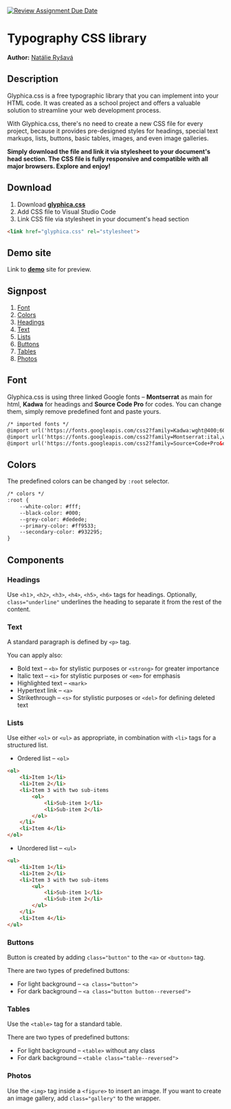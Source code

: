 [![Review Assignment Due Date](https://classroom.github.com/assets/deadline-readme-button-24ddc0f5d75046c5622901739e7c5dd533143b0c8e959d652212380cedb1ea36.svg)](https://classroom.github.com/a/zprwltzm)
# Typography CSS library
**Author:** [Natálie Ryšavá](https://github.com/NatalieRysava)
## Description
Glyphica.css is a free typographic library that you can implement into your HTML code. It was created as a school project and offers a valuable solution to streamline your web development process.

With Glyphica.css, there's no need to create a new CSS file for every project, because it provides pre-designed styles for headings, special text markups, lists, buttons, basic tables, images, and even image galleries.

**Simply download the file and link it via stylesheet to your document's head section. The CSS file is fully responsive and compatible with all major browsers. Explore and enjoy!**
## Download
1. Download **[glyphica.css](https://github.com/pslib-cz/2023-l4-web-typographic-library-NatalieRysava/blob/main/css/glyphica.css)**
2. Add CSS file to Visual Studio Code
3. Link CSS file via stylesheet in your document's head section
```html
<link href="glyphica.css" rel="stylesheet">
```
## Demo site
Link to **[demo](https://pslib-cz.github.io/2023-l4-web-typographic-library-NatalieRysava/)** site for preview.
## Signpost
1. [Font](#Font)
2. [Colors](#Colors)
3. [Headings](#Headings)
4. [Text](#Text)
5. [Lists](#Lists)
6. [Buttons](#Buttons)
7. [Tables](#Tables)
8. [Photos](#Photos)
## Font
Glyphica.css is using three linked Google fonts – **Montserrat** as main for html, **Kadwa** for headings and **Source Code Pro** for codes. You can change them, simply remove predefined font and paste yours.
```html
/* imported fonts */
@import url('https://fonts.googleapis.com/css2?family=Kadwa:wght@400;600&display=swap');
@import url('https://fonts.googleapis.com/css2?family=Montserrat:ital,wght@0,300;0,400;0,600;1,300;1,400;1,600&display=swap');
@import url('https://fonts.googleapis.com/css2?family=Source+Code+Pro&display=swap');
```
## Colors
The predefined colors can be changed by `:root` selector.
```html
/* colors */
:root {
    --white-color: #fff;
    --black-color: #000;
    --grey-color: #dedede;
    --primary-color: #ff9533;
    --secondary-color: #932295;
}
```

## Components
### Headings
Use `<h1`>, `<h2>`, `<h3>`, `<h4>`, `<h5>`, `<h6>` tags for headings. Optionally, `class="underline"` underlines the heading to separate it from the rest of the content.
### Text
A standard paragraph is defined by `<p>` tag.

You can apply also:
* Bold text – `<b>` for stylistic purposes or `<strong>` for greater importance
* Italic text – `<i>` for stylistic purposes or `<em>` for emphasis
* Highlighted text – `<mark>`
* Hypertext link – `<a>`
* Strikethrough – `<s>` for stylistic purposes or `<del>` for defining deleted text
### Lists
Use either `<ol>` or `<ul>` as appropriate, in combination with `<li>` tags for a structured list.
* Ordered list – `<ol>`
```html
<ol>
    <li>Item 1</li>
    <li>Item 2</li>
    <li>Item 3 with two sub-items
        <ol>
            <li>Sub-item 1</li>
            <li>Sub-item 2</li>
        </ol>
    </li>
    <li>Item 4</li>
</ol>
```
* Unordered list – `<ul>`
```html
<ul>
    <li>Item 1</li>
    <li>Item 2</li>
    <li>Item 3 with two sub-items
        <ul>
            <li>Sub-item 1</li>
            <li>Sub-item 2</li>
        </ul>
    </li>
    <li>Item 4</li>
</ul>
```
### Buttons
Button is created by adding `class="button"` to the `<a>` or `<button>` tag.

There are two types of predefined buttons:
* For light background – `<a class="button">`
* For dark background – `<a class="button button--reversed">`
### Tables
Use the `<table>` tag for a standard table.

There are two types of predefined buttons:
* For light background – `<table>` without any class
* For dark background – `<table class="table--reversed">`
### Photos
Use the `<img>` tag inside a `<figure>` to insert an image. If you want to create an image gallery, add `class="gallery"` to the wrapper.